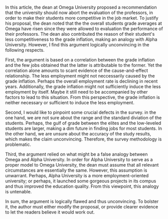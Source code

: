 In this article, the dean at Omega University proposed a recommendation that the university should now abort the evaluation of the professors, in order to make their students more competitive in the job market. To justify his proposal, the dean noted that the the overall students grade averages at Omega have risen since they were allowed to evaluation the performance of their professors. The dean also contributed the reason of their student's less competitiveness to the grade inflation, making an analogy with Alpha University. However, I find this argument logically unconvincing in the following respects.



First, the argument is based on a correlation between the grade inflation and the few jobs obtained that the latter is attributable to the former. Yet the correlation alone amounts to scant evidence of the cause-and-effect relationship. The less employment might not neccessarily caused by the grade inflation. Perhaps the overall employment rate is declining in recent years. Additionally, the grade inflation might not sufficiently induce the less employment by itself. Maybe it still need to be accompanied by other factors to lead to this situation. From this perspective, the grade inflation is neither necessary or sufficient to induce the less employment.



Second, I would like to pinpoint some crucial defects in the survey. in the one hand, we are not sure about the range and the standard diviation of the students. Perhaps, the gulf of grade between the elites and the low-leveled students are larger, making a dim future in finding jobs for most students. In the other hand, we are unsure about the accuracy of the study results, which makes the claim unconvincing. Therefore, the survey methodology is problematic.



Third, the argument relied on what might be a false analogy between Omega and Alpha University. In order for Alpha University to serve as a proper model to Omega University, the dean must assume that all relevant circumstances are essentially the same. However, this assumption is unwarrant. Perhaps, Alpha University is a more employment-oriented university; or perhaps, it launched some gorgeous projects in its compus and thus improved the education quality. From this viewpoint, this analogy is untenable.



In sum, the argument is logically flawed and thus unconvincing. To bolster it, the author must either modify the proposal, or provide clearer evidence to let the readers believe it would work out.